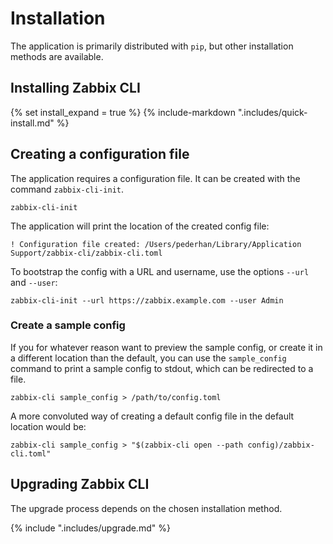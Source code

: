 # Installation

The application is primarily distributed with `pip`, but other installation methods are available.

## Installing Zabbix CLI

{% set install_expand = true %}
{% include-markdown ".includes/quick-install.md" %}


## Creating a configuration file

The application requires a configuration file. It can be created with the command `zabbix-cli-init`.

```
zabbix-cli-init
```

The application will print the location of the created config file:

```
! Configuration file created: /Users/pederhan/Library/Application Support/zabbix-cli/zabbix-cli.toml
```

To bootstrap the config with a URL and username, use the options `--url` and `--user`:

```
zabbix-cli-init --url https://zabbix.example.com --user Admin
```

### Create a sample config

If you for whatever reason want to preview the sample config, or create it in a different location than the default, you can use the `sample_config` command to print a sample config to stdout, which can be redirected to a file.

```
zabbix-cli sample_config > /path/to/config.toml
```

A more convoluted way of creating a default config file in the default location would be:

```
zabbix-cli sample_config > "$(zabbix-cli open --path config)/zabbix-cli.toml"
```

## Upgrading Zabbix CLI

The upgrade process depends on the chosen installation method.

{% include ".includes/upgrade.md" %}
